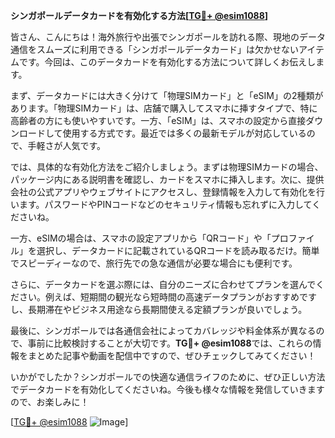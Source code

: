 **シンガポールデータカードを有効化する方法[[TG💪+ @esim1088](https://t.me/s/esim1088)]**

皆さん、こんにちは！海外旅行や出張でシンガポールを訪れる際、現地のデータ通信をスムーズに利用できる「シンガポールデータカード」は欠かせないアイテムです。今回は、このデータカードを有効化する方法について詳しくお伝えします。

まず、データカードには大きく分けて「物理SIMカード」と「eSIM」の2種類があります。「物理SIMカード」は、店舗で購入してスマホに挿すタイプで、特に高齢者の方にも使いやすいです。一方、「eSIM」は、スマホの設定から直接ダウンロードして使用する方式です。最近では多くの最新モデルが対応しているので、手軽さが人気です。

では、具体的な有効化方法をご紹介しましょう。まずは物理SIMカードの場合、パッケージ内にある説明書を確認し、カードをスマホに挿入します。次に、提供会社の公式アプリやウェブサイトにアクセスし、登録情報を入力して有効化を行います。パスワードやPINコードなどのセキュリティ情報も忘れずに入力してくださいね。

一方、eSIMの場合は、スマホの設定アプリから「QRコード」や「プロファイル」を選択し、データカードに記載されているQRコードを読み取るだけ。簡単でスピーディーなので、旅行先での急な通信が必要な場合にも便利です。

さらに、データカードを選ぶ際には、自分のニーズに合わせてプランを選んでください。例えば、短期間の観光なら短時間の高速データプランがおすすめですし、長期滞在やビジネス用途なら長期間使える定額プランが良いでしょう。

最後に、シンガポールでは各通信会社によってカバレッジや料金体系が異なるので、事前に比較検討することが大切です。**TG💪+ @esim1088**では、これらの情報をまとめた記事や動画を配信中ですので、ぜひチェックしてみてください！

いかがでしたか？シンガポールでの快適な通信ライフのために、ぜひ正しい方法でデータカードを有効化してくださいね。今後も様々な情報を発信していきますので、お楽しみに！

[[TG💪+ @esim1088](https://t.me/s/esim1088) ![Image](https://i.postimg.cc/Y0z9fWf4/image.png)]